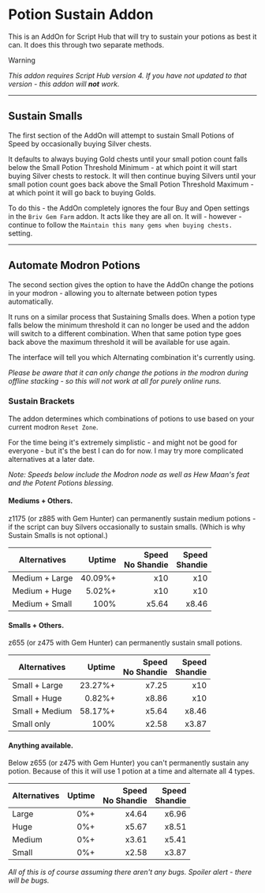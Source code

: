 # Potion Sustain Addon

This is an AddOn for Script Hub that will try to sustain your potions as best it can. It does this through two separate methods.

> [!WARNING]
> *This addon requires Script Hub version 4. If you have not updated to that version - this addon will **not** work.*

___


## Sustain Smalls

The first section of the AddOn will attempt to sustain Small Potions of Speed by occasionally buying Silver chests.

It defaults to always buying Gold chests until your small potion count falls below the Small Potion Threshold Minimum - at which point it will start buying Silver chests to restock. It will then continue buying Silvers until your small potion count goes back above the Small Potion Threshold Maximum - at which point it will go back to buying Golds.

To do this - the AddOn completely ignores the four Buy and Open settings in the `Briv Gem Farm` addon. It acts like they are all on. It will - however - continue to follow the `Maintain this many gems when buying chests.` setting.

___

## Automate Modron Potions

The second section gives the option to have the AddOn change the potions in your modron - allowing you to alternate between potion types automatically.

It runs on a similar process that Sustaining Smalls does. When a potion type falls below the minimum threshold it can no longer be used and the addon will switch to a different combination. When that same potion type goes back above the maximum threshold it will be available for use again.

The interface will tell you which Alternating combination it's currently using.

*Please be aware that it can only change the potions in the modron during offline stacking - so this will not work at all for purely online runs.*

### Sustain Brackets

The addon determines which combinations of potions to use based on your current modron `Reset Zone`.

For the time being it's extremely simplistic - and might not be good for everyone - but it's the best I can do for now. I may try more complicated alternatives at a later date.

*Note: Speeds below include the Modron node as well as Hew Maan's feat and the Potent Potions blessing.*

#### Mediums + Others.

z1175 (or z885 with Gem Hunter) can permanently sustain medium potions - if the script can buy Silvers occasionally to sustain smalls. (Which is why Sustain Smalls is not optional.)

| Alternatives | Uptime | Speed<br>No Shandie | Speed<br>Shandie |
|---|--:|--:|--:|
| Medium + Large | 40.09%+ | x10 | x10 |
| Medium + Huge | 5.02%+ | x10 | x10 |
| Medium + Small | 100% | x5.64 | x8.46 |

#### Smalls + Others.

z655 (or z475 with Gem Hunter) can permanently sustain small potions.

| Alternatives | Uptime | Speed<br>No Shandie | Speed<br>Shandie |
|---|--:|--:|--:|
| Small + Large | 23.27%+ | x7.25 | x10 |
| Small + Huge | 0.82%+ | x8.86 | x10 |
| Small + Medium | 58.17%+ | x5.64 | x8.46 |
| Small only | 100% | x2.58 | x3.87 |

#### Anything available.

Below z655 (or z475 with Gem Hunter) you can't permanently sustain any potion. Because of this it will use 1 potion at a time and alternate all 4 types.

| Alternatives | Uptime | Speed<br>No Shandie | Speed<br>Shandie |
|---|--:|--:|--:|
| Large | 0%+ | x4.64 | x6.96 |
| Huge | 0%+ | x5.67 | x8.51 |
| Medium | 0%+ | x3.61 | x5.41 |
| Small | 0%+ | x2.58 | x3.87 |

*All of this is of course assuming there aren't any bugs. Spoiler alert - there will be bugs.*
